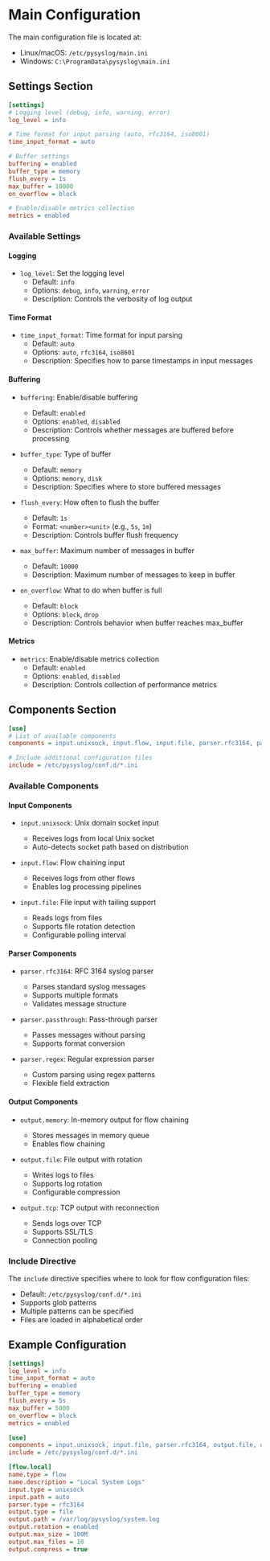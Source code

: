# Main Configuration

The main configuration file is located at:
- Linux/macOS: `/etc/pysyslog/main.ini`
- Windows: `C:\ProgramData\pysyslog\main.ini`

## Settings Section

```ini
[settings]
# Logging level (debug, info, warning, error)
log_level = info

# Time format for input parsing (auto, rfc3164, iso8601)
time_input_format = auto

# Buffer settings
buffering = enabled
buffer_type = memory
flush_every = 1s
max_buffer = 10000
on_overflow = block

# Enable/disable metrics collection
metrics = enabled
```

### Available Settings

#### Logging
- `log_level`: Set the logging level
  - Default: `info`
  - Options: `debug`, `info`, `warning`, `error`
  - Description: Controls the verbosity of log output

#### Time Format
- `time_input_format`: Time format for input parsing
  - Default: `auto`
  - Options: `auto`, `rfc3164`, `iso8601`
  - Description: Specifies how to parse timestamps in input messages

#### Buffering
- `buffering`: Enable/disable buffering
  - Default: `enabled`
  - Options: `enabled`, `disabled`
  - Description: Controls whether messages are buffered before processing

- `buffer_type`: Type of buffer
  - Default: `memory`
  - Options: `memory`, `disk`
  - Description: Specifies where to store buffered messages

- `flush_every`: How often to flush the buffer
  - Default: `1s`
  - Format: `<number><unit>` (e.g., `5s`, `1m`)
  - Description: Controls buffer flush frequency

- `max_buffer`: Maximum number of messages in buffer
  - Default: `10000`
  - Description: Maximum number of messages to keep in buffer

- `on_overflow`: What to do when buffer is full
  - Default: `block`
  - Options: `block`, `drop`
  - Description: Controls behavior when buffer reaches max_buffer

#### Metrics
- `metrics`: Enable/disable metrics collection
  - Default: `enabled`
  - Options: `enabled`, `disabled`
  - Description: Controls collection of performance metrics

## Components Section

```ini
[use]
# List of available components
components = input.unixsock, input.flow, input.file, parser.rfc3164, parser.passthrough, parser.regex, output.memory, output.file, output.tcp

# Include additional configuration files
include = /etc/pysyslog/conf.d/*.ini
```

### Available Components

#### Input Components
- `input.unixsock`: Unix domain socket input
  - Receives logs from local Unix socket
  - Auto-detects socket path based on distribution

- `input.flow`: Flow chaining input
  - Receives logs from other flows
  - Enables log processing pipelines

- `input.file`: File input with tailing support
  - Reads logs from files
  - Supports file rotation detection
  - Configurable polling interval

#### Parser Components
- `parser.rfc3164`: RFC 3164 syslog parser
  - Parses standard syslog messages
  - Supports multiple formats
  - Validates message structure

- `parser.passthrough`: Pass-through parser
  - Passes messages without parsing
  - Supports format conversion

- `parser.regex`: Regular expression parser
  - Custom parsing using regex patterns
  - Flexible field extraction

#### Output Components
- `output.memory`: In-memory output for flow chaining
  - Stores messages in memory queue
  - Enables flow chaining

- `output.file`: File output with rotation
  - Writes logs to files
  - Supports log rotation
  - Configurable compression

- `output.tcp`: TCP output with reconnection
  - Sends logs over TCP
  - Supports SSL/TLS
  - Connection pooling

### Include Directive
The `include` directive specifies where to look for flow configuration files:
- Default: `/etc/pysyslog/conf.d/*.ini`
- Supports glob patterns
- Multiple patterns can be specified
- Files are loaded in alphabetical order

## Example Configuration

```ini
[settings]
log_level = info
time_input_format = auto
buffering = enabled
buffer_type = memory
flush_every = 5s
max_buffer = 5000
on_overflow = block
metrics = enabled

[use]
components = input.unixsock, input.file, parser.rfc3164, output.file, output.tcp
include = /etc/pysyslog/conf.d/*.ini

[flow.local]
name.type = flow
name.description = "Local System Logs"
input.type = unixsock
input.path = auto
parser.type = rfc3164
output.type = file
output.path = /var/log/pysyslog/system.log
output.rotation = enabled
output.max_size = 100M
output.max_files = 10
output.compress = true
``` 